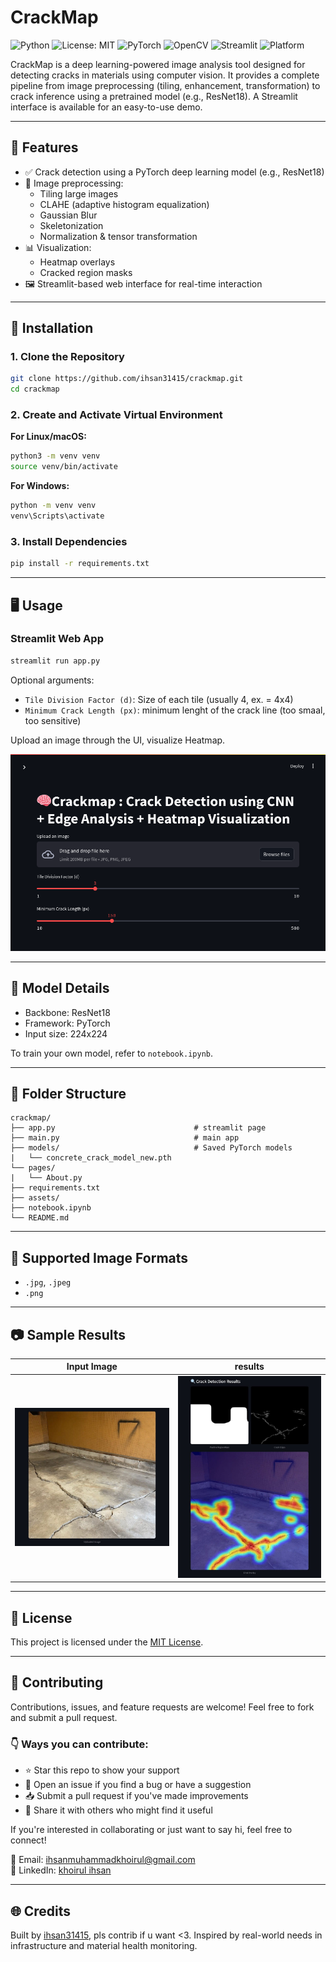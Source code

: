 # CrackMap

![Python](https://img.shields.io/badge/Python-3.8%2B-blue)
![License: MIT](https://img.shields.io/badge/License-MIT-yellow.svg)
![PyTorch](https://img.shields.io/badge/PyTorch-Enabled-EE4C2C?logo=pytorch)
![OpenCV](https://img.shields.io/badge/OpenCV-Enabled-5C3EE8?logo=opencv)
![Streamlit](https://img.shields.io/badge/Streamlit-App-FF4B4B?logo=streamlit)
![Platform](https://img.shields.io/badge/Platform-Linux%20%7C%20Windows-lightgrey)

CrackMap is a deep learning-powered image analysis tool designed for detecting cracks in materials using computer vision. It provides a complete pipeline from image preprocessing (tiling, enhancement, transformation) to crack inference using a pretrained model (e.g., ResNet18). A Streamlit interface is available for an easy-to-use demo.

---

## 🔧 Features

- ✅ Crack detection using a PyTorch deep learning model (e.g., ResNet18)
- 🧩 Image preprocessing:
  - Tiling large images
  - CLAHE (adaptive histogram equalization)
  - Gaussian Blur
  - Skeletonization
  - Normalization & tensor transformation
- 📊 Visualization:
  - Heatmap overlays
  - Cracked region masks
- 🖼️ Streamlit-based web interface for real-time interaction

---

## 🚀 Installation

### 1. Clone the Repository

```bash
git clone https://github.com/ihsan31415/crackmap.git
cd crackmap
````

### 2. Create and Activate Virtual Environment

**For Linux/macOS:**

```bash
python3 -m venv venv
source venv/bin/activate
```

**For Windows:**

```cmd
python -m venv venv
venv\Scripts\activate
```

### 3. Install Dependencies

```bash
pip install -r requirements.txt
```

---

## 🖥️ Usage
### Streamlit Web App
```bash
streamlit run app.py
```
Optional arguments:

* `Tile Division Factor (d)`: Size of each tile (usually 4, ex. = 4x4)
* `Minimum Crack Length (px)`: minimum lenght of the crack line (too smaal, too sensitive)

Upload an image through the UI, visualize Heatmap.

![Alt Text](assets/page.png)

---

## 🧠 Model Details

* Backbone: ResNet18
* Framework: PyTorch
* Input size: 224x224 

To train your own model, refer to `notebook.ipynb`.

---

## 📁 Folder Structure

```
crackmap/
├── app.py                               # streamlit page
├── main.py                              # main app
├── models/                              # Saved PyTorch models
|   └── concrete_crack_model_new.pth             
└── pages/
|   └── About.py
├── requirements.txt
├── assets/
├── notebook.ipynb
└── README.md

```

---

## 🧪 Supported Image Formats

* `.jpg`, `.jpeg`
* `.png`

---

## 📷 Sample Results
| Input Image | results |
|-------------|----------------|
| ![](assets/input.jpeg) | ![](assets/results.jpeg) |


---

## 📄 License

This project is licensed under the [MIT License](LICENSE).

---

## 🤝 Contributing

Contributions, issues, and feature requests are welcome!
Feel free to fork and submit a pull request.

### 👇 Ways you can contribute:
- ⭐ Star this repo to show your support
- 🐛 Open an issue if you find a bug or have a suggestion
- 📥 Submit a pull request if you've made improvements
- 📣 Share it with others who might find it useful

If you're interested in collaborating or just want to say hi, feel free to connect!

📧 Email: [ihsanmuhammadkhoirul@gmail.com](mailto:ihsanmuhammadkhoirul@gmail.com)  
🔗 LinkedIn: [khoirul ihsan](https://www.linkedin.com/in/khoirul-ihsan-387115288/)

---

## 🌐 Credits

Built by [ihsan31415](https://github.com/ihsan31415), pls contrib if u want <3.
Inspired by real-world needs in infrastructure and material health monitoring.

